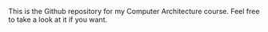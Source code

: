
This is the Github repository for my Computer Architecture course.
Feel free to take a look at it if you want.

